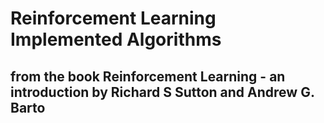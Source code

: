 # Reinforcement Learning Implemented Algorithms
## from the book Reinforcement Learning - an introduction by Richard S Sutton and Andrew G. Barto